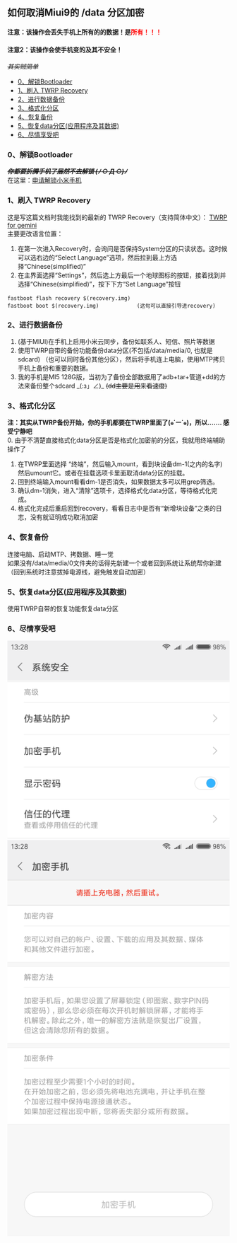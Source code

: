## 如何取消Miui9的 /data 分区加密 <!-- omit in toc -->
#### 注意：该操作会丢失手机上所有的的数据！是<font color=red>所有！！！</font> <!-- omit in toc -->  
#### 注意2：该操作会使手机变的及其不安全！ <!-- omit in toc -->  
~~*其实贼简单*~~

- [0、解锁Bootloader](#0解锁bootloader)
- [1、刷入 TWRP Recovery](#1刷入-twrp-recovery)
- [2、进行数据备份](#2进行数据备份)
- [3、格式化分区](#3格式化分区)
- [4、恢复备份](#4恢复备份)
- [5、恢复data分区(应用程序及其数据)](#5恢复data分区应用程序及其数据)
- [6、尽情享受吧](#6尽情享受吧)

### 0、解锁Bootloader
~~_**你都要折腾手机了居然不去解锁 (ﾉ ○ Д ○)ﾉ**_~~  
在这里：[申请解锁小米手机](http://www.miui.com/unlock/index.html)

### 1、刷入 TWRP Recovery
这是写这篇文档时我能找到的最新的 TWRP Recovery（支持简体中文）：
[TWRP for gemini](https://dl.twrp.me/gemini/)  
主要更改语言位置：  
1. 在第一次进入Recovery时，会询问是否保持System分区的只读状态。这时候可以选右边的“Select Language”选项，然后拉到最上方选择“Chinese(simplified)”  
2. 在主界面选择“Settings”，然后选上方最后一个地球图标的按钮，接着找到并选择“Chinese(simplified)”，按下下方“Set Language”按钮  

```
fastboot flash recovery $(recovery.img)
fastboot boot $(recovery.img)            (这句可以直接引导进recovery)
```

### 2、进行数据备份
1. (基于MIUI)在手机上启用小米云同步，备份如联系人、短信、照片等数据  
2. 使用TWRP自带的备份功能备份data分区(不包括/data/media/0, 也就是sdcard) （也可以同时备份其他分区），然后将手机连上电脑，使用MTP拷贝手机上备份和重要的数据。
3. 我的手机是MI5 128G版，当初为了备份全部数据用了adb+tar+管道+dd的方法来备份整个sdcard \_(:з」∠)\_ ~~(dd主要是用来看速度)~~

### 3、格式化分区
**注：其实从TWRP备份开始，你的手机都要在TWRP里面了(๑˙ー˙๑)，所以....... 感受宁静吧**  
0. 由于不清楚直接格式化data分区是否是格式化加密前的分区，我就用终端辅助操作了
1. 在TWRP里面选择 “终端”，然后输入mount，看到块设备dm-1(之内的名字) 然后umount它。或者在挂载选项卡里面取消data分区的挂载。
2. 回到终端输入mount看看dm-1是否消失，如果数据太多可以用grep筛选。
3. 确认dm-1消失，进入“清除”选项卡，选择格式化data分区，等待格式化完成。
4. 格式化完成后重启回到recovery，看看日志中是否有“新增块设备”之类的日志，没有就证明成功取消加密

### 4、恢复备份
连接电脑、启动MTP、拷数据、睡一觉  
如果没有/data/media/0文件夹的话得先新建一个或者回到系统让系统帮你新建（回到系统时注意拔掉电源线，避免触发自动加密）

### 5、恢复data分区(应用程序及其数据)
使用TWRP自带的恢复功能恢复data分区

### 6、尽情享受吧
![高级设置](../../assets/phone/Mi5-Miui9-SDK24/Advanced-Setting.png)  
![加密手机](../../assets/phone/Mi5-Miui9-SDK24/Encryption-Phone.png)
